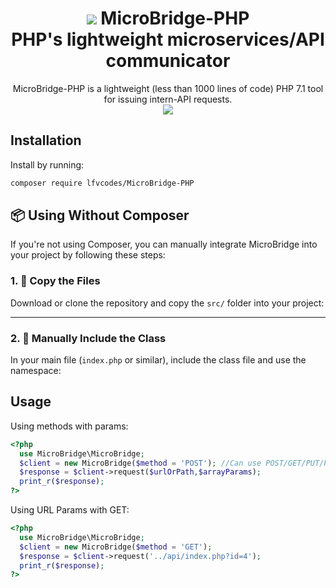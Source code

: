 <h1 align="center">
  <a href="https://skillicons.dev"><img src="https://skillicons.dev/icons?i=php&perline=15" /></a>
  MicroBridge-PHP <br> PHP's lightweight microservices/API communicator
</h1>

<div align="center">
  MicroBridge-PHP is a lightweight (less than 1000 lines of code) PHP 7.1 tool for issuing intern-API requests.
</div>
<div align="center">
 <a href="https://packagist.org/packages/lfvcodes/microbridge-php">
 <img src="https://img.shields.io/packagist/v/lfvcodes/microbridge-php?style=flat-square" />
 </a>
</div>


## Installation

Install by running:

```bash
composer require lfvcodes/MicroBridge-PHP
```

## 📦 Using Without Composer

If you're not using Composer, you can manually integrate MicroBridge into your project by following these steps:

### 1. 📁 Copy the Files

Download or clone the repository and copy the `src/` folder into your project:

---

### 2. 📄 Manually Include the Class

In your main file (`index.php` or similar), include the class file and use the namespace:


## Usage

Using methods with params:

```php
<?php
  use MicroBridge\MicroBridge;
  $client = new MicroBridge($method = 'POST'); //Can use POST/GET/PUT/PATCH/DELETE
  $response = $client->request($urlOrPath,$arrayParams);
  print_r($response);
?>
```

Using URL Params with GET:
```php
<?php
  use MicroBridge\MicroBridge;
  $client = new MicroBridge($method = 'GET');
  $response = $client->request('../api/index.php?id=4');
  print_r($response);
?>
```

